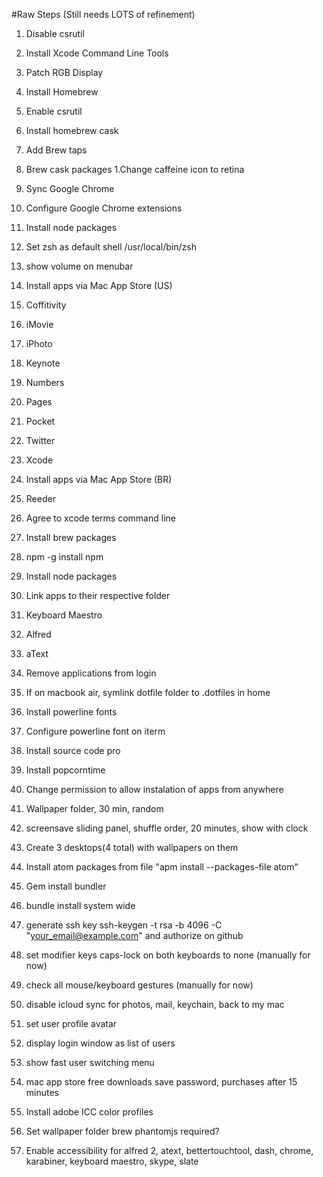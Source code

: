 #Raw Steps (Still needs LOTS of refinement) 

1. Disable csrutil
1. Install Xcode Command Line Tools
1. Patch RGB Display
1. Install Homebrew
1. Enable csrutil
1. Install homebrew cask
1. Add Brew taps
2. Brew cask packages
  1.Change caffeine icon to retina  
1. Sync Google Chrome
1. Configure Google Chrome extensions
1. Install node packages
1. Set zsh as default shell /usr/local/bin/zsh
1. show volume on menubar 

1. Install apps via Mac App Store (US)
  1. Coffitivity
  2. iMovie
  3. iPhoto
  4. Keynote
  5. Numbers
  6. Pages
  7. Pocket
  8. Twitter
  9. Xcode
1. Install apps via Mac App Store (BR)
  1. Reeder 


1. Agree to xcode terms command line
1. Install brew packages 
1. npm -g install npm
1. Install node packages 
1. Link apps to their respective folder
  1. Keyboard Maestro
  2. Alfred
  3. aText

1. Remove applications from login
1. If on macbook air, symlink dotfile folder to .dotfiles in home  
1. Install powerline fonts
1. Configure powerline font on iterm 
1. Install source code pro

1. Install popcorntime
1. Change permission to allow instalation of apps from anywhere 
1. Wallpaper folder, 30 min, random
1. screensave sliding panel, shuffle order, 20 minutes, show with clock 
1. Create 3 desktops(4 total) with wallpapers on them 
1. Install atom packages from file "apm install --packages-file atom"
1. Gem install bundler
1. bundle install system wide 
1. generate ssh key ssh-keygen -t rsa -b 4096 -C "your_email@example.com" and authorize on github 
1. set modifier keys caps-lock on both keyboards to none (manually for now)  
1. check all mouse/keyboard gestures (manually for now) 
1. disable icloud sync for photos, mail, keychain, back to my mac
1. set user profile avatar
1. display login window as list of users
1. show fast user switching menu
1. mac app store free downloads save password, purchases after 15 minutes 
1. Install adobe ICC color profiles 

1. Set wallpaper folder
brew phantomjs required?

1. Enable accessibility for alfred 2, atext, bettertouchtool, dash, chrome, karabiner, keyboard maestro, skype, slate
